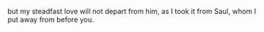 but my steadfast love will not depart from him, as I took it from Saul, whom I put away from before you.
